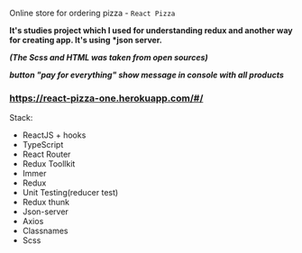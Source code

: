 Online store for ordering pizza - `React Pizza`

**It's studies project which I used for understanding redux and another way for creating app. It's using \*json server.**

***(The Scss and HTML was taken from open sources)***

***button "pay for everything" show message in console with all products***

### https://react-pizza-one.herokuapp.com/#/

Stack:

- ReactJS + hooks
- TypeScript
- React Router
- Redux Toollkit
- Immer
- Redux
- Unit Testing(reducer test)
- Redux thunk
- Json-server
- Axios
- Classnames
- Scss


